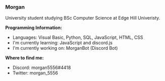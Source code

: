 ### Morgan
University student studying BSc Computer Science at Edge Hill Univeristy.

**Programming Information:**
* Languages:                  Visual Basic, Python, SQL, JavaScript, HTML, CSS
* I'm currently learning:     JavaScript and discord.js
* I'm currently working on:   MorganBot (Discord Bot)

**Where to find me:**
* Discord: morgan5556#4418
* Twitter: morgan_5556


<!--
**morgan5556/morgan5556** is a ✨ _special_ ✨ repository because its `README.md` (this file) appears on your GitHub profile.

Here are some ideas to get you started:

- 🔭 I’m currently working on ...
- 🌱 I’m currently learning ...
- 👯 I’m looking to collaborate on ...
- 🤔 I’m looking for help with ...
- 💬 Ask me about ...
- 📫 How to reach me: ...
- 😄 Pronouns: ...
- ⚡ Fun fact: ...
-->
